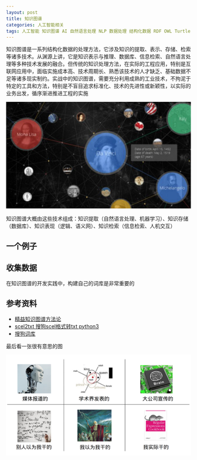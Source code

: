 ```yaml
---
layout: post
title: 知识图谱
categories: 人工智能相关
tags: 人工智能 知识图谱 AI 自然语言处理 NLP 数据处理 结构化数据 RDF OWL Turtle JSON-LD 语义 上下文 数据库 知识提取 知识存储 知识表现 知识检索 图数据库 Neo4j OrientDB Stardog 
---
```


知识图谱是一系列结构化数据的处理方法，它涉及知识的提取、表示、存储、检索等诸多技术。从渊源上讲，它是知识表示与推理、数据库、信息检索、自然语言处理等多种技术发展的融合。但传统的知识处理方法，在实际的工程应用，特别是互联网应用中，面临实施成本高、技术周期长、熟悉该技术的人才缺乏、基础数据不足等诸多现实制约。实战中的知识图谱，需要充分利用成熟的工业技术，不拘泥于特定的工具和方法，特别是不盲目追求标准化、技术的先进性或新颖性，以实际的业务出发，循序渐进推进工程的实施

![](../media/image/2018-08-20/01.png)

知识图谱大概由这些技术组成：知识提取（自然语言处理、机器学习）、知识存储（数据库）、知识表现（逻辑、语义网）、知识检索（信息检索、人机交互）

## 一个例子



## 收集数据

在知识图谱的开发实践中，构建自己的词库是非常重要的

## 参考资料

* [精益知识图谱方法论](../download/20180820/ccks.pdf)
* [scel2txt 搜狗scel格式转txt python3](https://blog.csdn.net/cFarmerReally/article/details/78149648)
* [搜狗词库](https://pinyin.sogou.com/dict/)

最后看一张很有意思的图

![](../media/image/2018-08-20/00.png)